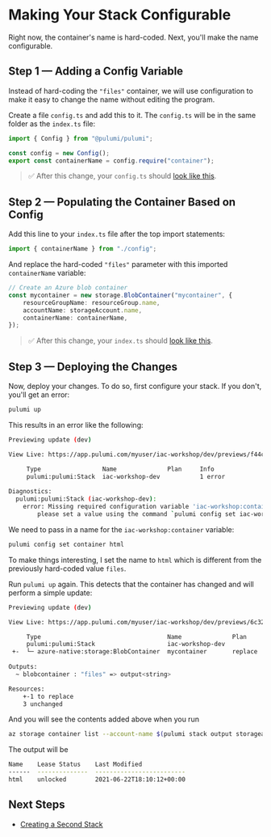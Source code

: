 # Making Your Stack Configurable

Right now, the container's name is hard-coded. Next, you'll make the name configurable.

## Step 1 &mdash; Adding a Config Variable

Instead of hard-coding the `"files"` container, we will use configuration to make it easy to change the name without editing the program.

Create a file `config.ts` and add this to it.  The `config.ts` will be in the same folder as the `index.ts` file:

```ts
import { Config } from "@pulumi/pulumi";

const config = new Config();
export const containerName = config.require("container");
```

> :white_check_mark: After this change, your `config.ts` should [look like this](./code/05/config.ts).

## Step 2 &mdash; Populating the Container Based on Config

Add this line to your `index.ts` file after the top import statements:

```ts
import { containerName } from "./config";
```

And replace the hard-coded `"files"` parameter with this imported `containerName` variable:

```typescript
// Create an Azure blob container
const mycontainer = new storage.BlobContainer("mycontainer", {
    resourceGroupName: resourceGroup.name,
    accountName: storageAccount.name,
    containerName: containerName,
});
```

> :white_check_mark: After this change, your `index.ts` should [look like this](./code/05/index.ts).

## Step 3 &mdash; Deploying the Changes

Now, deploy your changes. To do so, first configure your stack. If you don't, you'll get an error:

```bash
pulumi up
```

This results in an error like the following:

```bash
Previewing update (dev)

View Live: https://app.pulumi.com/myuser/iac-workshop/dev/previews/f44c8f88-e84b-451b-b4a9-f5b5ae3179c6

     Type                 Name              Plan     Info
     pulumi:pulumi:Stack  iac-workshop-dev           1 error
 
Diagnostics:
  pulumi:pulumi:Stack (iac-workshop-dev):
    error: Missing required configuration variable 'iac-workshop:container'
        please set a value using the command `pulumi config set iac-workshop:container <value>`
```

We need to pass in a name for the `iac-workshop:container` variable:

```bash
pulumi config set container html
```

To make things interesting, I set the name to `html` which is different from the previously hard-coded value `files`.

Run `pulumi up` again. This detects that the container has changed and will perform a simple update:

```bash
Previewing update (dev)

View Live: https://app.pulumi.com/myuser/iac-workshop/dev/previews/6c32df8e-1aa6-4102-b4ab-88b0e9af53cf

     Type                                   Name              Plan        Info
     pulumi:pulumi:Stack                    iac-workshop-dev              
 +-  └─ azure-native:storage:BlobContainer  mycontainer       replace     [diff: ~containerName]
 
Outputs:
  ~ blobcontainer : "files" => output<string>

Resources:
    +-1 to replace
    3 unchanged
```

And you will see the contents added above when you run
```bash
az storage container list --account-name $(pulumi stack output storageaccount) -o table
```

The output will be
```bash
Name    Lease Status    Last Modified
------  --------------  -------------------------
html    unlocked        2021-06-22T18:10:12+00:00
```

## Next Steps

* [Creating a Second Stack](./06-creating-a-second-stack.md)